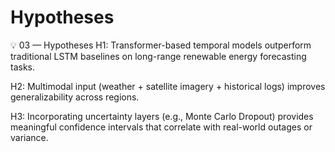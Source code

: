 # Hypotheses

💡 03 — Hypotheses
H1: Transformer-based temporal models outperform traditional LSTM baselines on long-range renewable energy forecasting tasks.

H2: Multimodal input (weather + satellite imagery + historical logs) improves generalizability across regions.

H3: Incorporating uncertainty layers (e.g., Monte Carlo Dropout) provides meaningful confidence intervals that correlate with real-world outages or variance.

